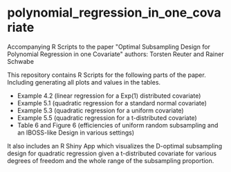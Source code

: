 # polynomial_regression_in_one_covariate
Accompanying R Scripts to the paper "Optimal Subsampling Design for Polynomial Regression in one Covariate"
authors: Torsten Reuter and Rainer Schwabe

This repository contains R Scripts for the following parts of the paper. 
Including generating all plots and values in the tables.
<ul>
  <li>Example 4.2 (linear regression for a Exp(1) distributed covariate)</li>
  <li>Example 5.1 (quadratic regression for a standard normal covariate)</li>
  <li>Example 5.3 (quadratic regression for a uniform covariate)</li>
  <li>Example 5.5 (quadratic regression for a t-distributed covariate)</li>
  <li>Table 6 and Figure 6 (efficiencies of uniform random subsampling and an IBOSS-like Design in various settings)</li>
</ul>

It also includes an R Shiny App which visualizes the D-optimal subsampling design for quadratic regression given a t-distributed covariate for various degrees of freedom and the whole range of the subsampling proportion. 
